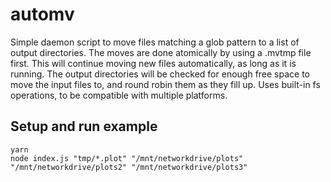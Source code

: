 # automv

Simple daemon script to move files matching a glob pattern to a list of output directories. The moves are done atomically by using a .mvtmp file first. This will continue moving new files automatically, as long as it is running. The output directories will be checked for enough free space to move the input files to, and round robin them as they fill up. Uses built-in fs operations, to be compatible with multiple platforms.

## Setup and run example

```
yarn
node index.js "tmp/*.plot" "/mnt/networkdrive/plots" "/mnt/networkdrive/plots2" "/mnt/networkdrive/plots3"
```
